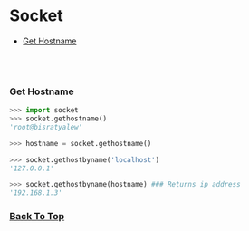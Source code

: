 
# Socket
- [Get Hostname](#get-hostname)

<br><br>
### Get Hostname
```python
>>> import socket
>>> socket.gethostname()
'root@bisratyalew'

>>> hostname = socket.gethostname()

>>> socket.gethostbyname('localhost')
'127.0.0.1'

>>> socket.gethostbyname(hostname) ### Returns ip address
'192.168.1.3'

```

### [Back To Top](#socket)